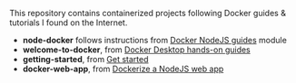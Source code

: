 This repository contains containerized projects following Docker guides & tutorials I found on the Internet.

- **node-docker** follows instructions from [Docker NodeJS guides](https://docs.docker.com/language/nodejs/) module
- **welcome-to-docker**, from [Docker Desktop hands-on guides](https://docs.docker.com/get-started/hands-on-overview/)
- **getting-started**, from [Get started](https://docs.docker.com/get-started/)
- **docker-web-app**, from [Dockerize a NodeJS web app](https://nodejs.org/en/docs/guides/nodejs-docker-webapp)